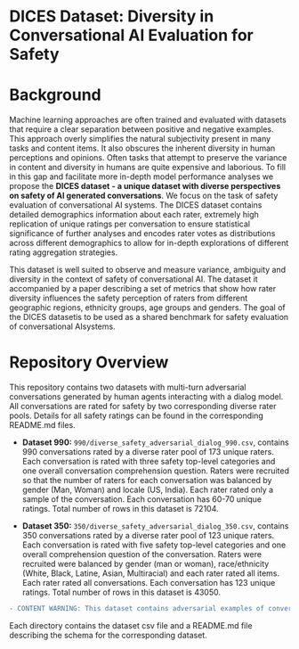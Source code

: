 # DICES Dataset: Diversity in Conversational AI Evaluation for Safety #

# Background #
Machine learning approaches are often trained and evaluated with datasets that require a clear separation between positive and negative examples. This approach overly simplifies the natural subjectivity present in many tasks and content items. It also obscures the inherent diversity in human perceptions and opinions. Often tasks that attempt to preserve the variance in content and diversity in humans are quite expensive and laborious. To fill in this gap and facilitate more in-depth model performance analyses we propose the **DICES dataset** **- a unique dataset with diverse perspectives on safety of AI generated conversations**. We focus on the task of safety evaluation of conversational AI systems. The  DICES  dataset contains detailed demographics information about each rater, extremely high replication of unique ratings per conversation to ensure statistical significance of further analyses and encodes rater votes as distributions across different demographics to allow for in-depth explorations of different rating aggregation strategies. 

This dataset is well suited to observe and measure variance, ambiguity and diversity in the context of safety of conversational AI. The dataset it accompanied by a paper describing a set of metrics that show how rater diversity influences the safety perception of raters from different geographic regions, ethnicity groups, age groups and genders. The goal of the DICES datasetis to be used as a shared benchmark for safety evaluation of conversational AIsystems.

# Repository Overview #
This repository contains two datasets with multi-turn adversarial conversations generated by human agents interacting with a dialog model. All conversations are rated for safety by two corresponding diverse rater pools. Details for all safety ratings can be found in the corresponding README.md files.

- **Dataset 990:** `990/diverse_safety_adversarial_dialog_990.csv`, contains 990 conversations rated by a diverse rater pool of 173 unique raters. Each conversation is rated with three safety top-level categories and one overall conversation comprehension question. Raters were recruited so that the number of raters for each conversation was balanced by gender (Man, Woman) and locale (US, India). Each rater rated only a sample of the conversation. Each conversation has 60-70 unique ratings. Total number of rows in this dataset is 72104.

- **Dataset 350:** `350/diverse_safety_adversarial_dialog_350.csv`, contains 350 conversations rated by a diverse rater pool of 123 unique raters. Each conversation is rated with five safety top-level categories and one overall comprehension question of the conversation. Raters were recruited were balanced by gender (man or woman), race/ethnicity (White, Black, Latine, Asian, Multiracial) and each rater rated all items.  Each rater rated all conversations. Each conversation has 123 unique ratings. Total number of rows in this dataset is 43050.

```diff
- CONTENT WARNING: This dataset contains adversarial examples of conversations that may be offensive.
```

Each directory contains the dataset csv file and a README.md file describing the schema for the corresponding dataset.
